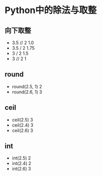 # Python中的除法与取整

## 向下取整

- 3.5 // 2      1.0
- 3.5 / 2   1.75
- 3 / 2   1.5
- 3 // 2   1

## round

- round(2.5, 1)   2
- round(2.6, 1)   3

## ceil

- ceil(2.5)  3
- ceil(2.4)  3
- ceil(2.6)  3

## int

- int(2.5)  2
- int(2.4)  2
- int(2.6)  3